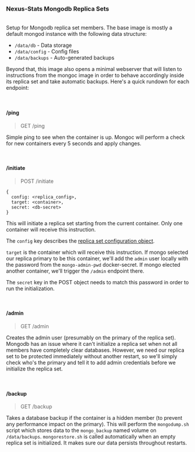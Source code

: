### Nexus-Stats Mongodb Replica Sets
<br>
Setup for Mongodb replica set members. The base image is mostly a default mongod
instance with the following data structure:

- `/data/db` - Data storage
- `/data/config` - Config files
- `/data/backups` - Auto-generated backups

Beyond that, this image also opens a minimal webserver that will listen to
instructions from the mongoc image in order to behave accordingly inside its
replica set and take automatic backups. Here's a quick rundown for each endpoint:

<br>

#### /ping
> GET /ping

Simple ping to see when the container is up. Mongoc will perform a check for
new containers every 5 seconds and apply changes.

<br>

#### /initiate
> POST /initiate
```
{
  config: <replica_config>,
  target: <container>,
  secret: <db-secret>
}
```

This will initiate a replica set starting from the current container. Only one
container will receive this instruction.

The `config` key describes the [replica set configuration object](https://docs.mongodb.com/manual/reference/replica-configuration/).

`target` is the container which will receive this instruction. If mongo selected
our replica primary to be this container, we'll add the `admin` user locally with
the password from the `mongo-admin-pwd` docker-secret. If mongo elected another
container, we'll trigger the `/admin` endpoint there.

The `secret` key in the POST object needs to match this password in order to run
the initialization.

<br>

#### /admin
> GET /admin

Creates the admin user (presumably on the primary of the replica set). Mongodb
has an issue where it can't initialize a replica set when not all members have
completely clear databases. However, we need our replica set to be protected
immediately without another restart, so we'll simply check who's the primary
and tell it to add admin credentials before we initialize the replica set.

<br>

#### /backup
> GET /backup

Takes a database backup if the container is a hidden member (to prevent any
performance impact on the primary). This will perform the `mongodump.sh`
script which stores data to the `mongo_backup` named volume on `/data/backups`.
`mongorestore.sh` is called automatically when an empty replica set is
initialized. It makes sure our data persists throughout restarts.

<br>

